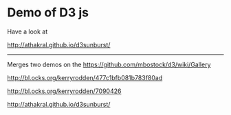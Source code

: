 # Demo of D3 js 

Have a look at 

http://athakral.github.io/d3sunburst/

-------------

Merges two demos on the https://github.com/mbostock/d3/wiki/Gallery

http://bl.ocks.org/kerryrodden/477c1bfb081b783f80ad

http://bl.ocks.org/kerryrodden/7090426

 
http://athakral.github.io/d3sunburst/


